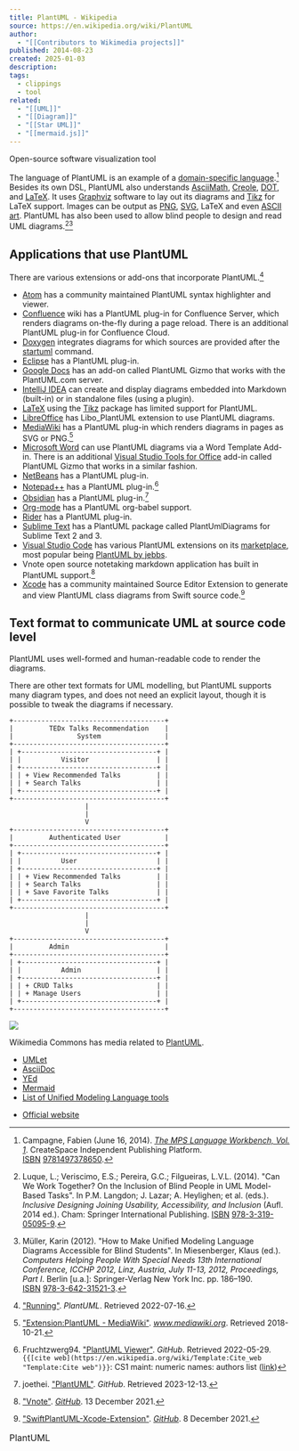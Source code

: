 ```yaml
---
title: PlantUML - Wikipedia
source: https://en.wikipedia.org/wiki/PlantUML
author:
  - "[[Contributors to Wikimedia projects]]"
published: 2014-08-23
created: 2025-01-03
description: 
tags:
  - clippings
  - tool
related:
  - "[[UML]]"
  - "[[Diagram]]"
  - "[[Star UML]]"
  - "[[mermaid.js]]"
---
```

Open-source software visualization tool

<table><caption>PlantUML</caption><tbodo
**PlantUML** is an open-source tool allowing users to create diagrams from a plain text language. Besides various [UML](https://en.wikipedia.org/wiki/Unified_Modeling_Language "Unified Modeling Language") diagrams, PlantUML has support for various other [software development](https://en.wikipedia.org/wiki/Software_development "Software development") related formats (such as [Archimate](https://en.wikipedia.org/wiki/Archimate "Archimate"), [Block diagram](https://en.wikipedia.org/wiki/Block_diagram "Block diagram"), [BPMN](https://en.wikipedia.org/wiki/Business_Process_Model_and_Notation "Business Process Model and Notation"), [C4](https://en.wikipedia.org/wiki/C4_model "C4 model"), [Computer network diagram](https://en.wikipedia.org/wiki/Computer_network_diagram "Computer network diagram"), [ERD](https://en.wikipedia.org/wiki/Entity-Relationship_Diagram "Entity-Relationship Diagram"), [Gantt chart](https://en.wikipedia.org/wiki/Gantt_chart "Gantt chart"), [Mind map](https://en.wikipedia.org/wiki/Mind_map "Mind map"), and [WBD](https://en.wikipedia.org/wiki/Work_breakdown_structure "Work breakdown structure")), as well as visualisation of [JSON](https://en.wikipedia.org/wiki/JSON "JSON") and [YAML](https://en.wikipedia.org/wiki/YAML "YAML") files.

The language of PlantUML is an example of a [domain-specific language](https://en.wikipedia.org/wiki/Domain-specific_language "Domain-specific language").[^5] Besides its own DSL, PlantUML also understands [AsciiMath](https://en.wikipedia.org/wiki/AsciiMath "AsciiMath"), [Creole](https://en.wikipedia.org/wiki/Creole_\(markup\) "Creole (markup)"), [DOT](https://en.wikipedia.org/wiki/DOT_\(graph_description_language\) "DOT (graph description language)"), and [LaTeX](https://en.wikipedia.org/wiki/LaTeX "LaTeX"). It uses [Graphviz](https://en.wikipedia.org/wiki/Graphviz "Graphviz") software to lay out its diagrams and [Tikz](https://en.wikipedia.org/wiki/Tikz "Tikz") for LaTeX support. Images can be output as [PNG](https://en.wikipedia.org/wiki/Portable_Network_Graphics "Portable Network Graphics"), [SVG](https://en.wikipedia.org/wiki/Scalable_Vector_Graphics "Scalable Vector Graphics"), LaTeX and even [ASCII art](https://en.wikipedia.org/wiki/ASCII_art "ASCII art"). PlantUML has also been used to allow blind people to design and read UML diagrams.[^6][^7]

## Applications that use PlantUML

There are various extensions or add-ons that incorporate PlantUML.[^8]

- [Atom](https://en.wikipedia.org/wiki/Atom_\(text_editor\) "Atom (text editor)") has a community maintained PlantUML syntax highlighter and viewer.
- [Confluence](https://en.wikipedia.org/wiki/Confluence_\(software\) "Confluence (software)") wiki has a PlantUML plug-in for Confluence Server, which renders diagrams on-the-fly during a page reload. There is an additional PlantUML plug-in for Confluence Cloud.
- [Doxygen](https://en.wikipedia.org/wiki/Doxygen "Doxygen") integrates diagrams for which sources are provided after the [startuml](http://www.doxygen.nl/manual/commands.html#cmdstartuml) command.
- [Eclipse](https://en.wikipedia.org/wiki/Eclipse_\(software\) "Eclipse (software)") has a PlantUML plug-in.
- [Google Docs](https://en.wikipedia.org/wiki/Google_Docs "Google Docs") has an add-on called PlantUML Gizmo that works with the PlantUML.com server.
- [IntelliJ IDEA](https://en.wikipedia.org/wiki/IntelliJ_IDEA "IntelliJ IDEA") can create and display diagrams embedded into Markdown (built-in) or in standalone files (using a plugin).
- [LaTeX](https://en.wikipedia.org/wiki/LaTeX "LaTeX") using the [Tikz](https://en.wikipedia.org/wiki/Tikz "Tikz") package has limited support for PlantUML.
- [LibreOffice](https://en.wikipedia.org/wiki/LibreOffice "LibreOffice") has Libo\_PlantUML extension to use PlantUML diagrams.
- [MediaWiki](https://en.wikipedia.org/wiki/MediaWiki "MediaWiki") has a PlantUML plug-in which renders diagrams in pages as SVG or PNG.[^9]
- [Microsoft Word](https://en.wikipedia.org/wiki/Microsoft_Word "Microsoft Word") can use PlantUML diagrams via a Word Template Add-in. There is an additional [Visual Studio Tools for Office](https://en.wikipedia.org/wiki/Visual_Studio_Tools_for_Office "Visual Studio Tools for Office") add-in called PlantUML Gizmo that works in a similar fashion.
- [NetBeans](https://en.wikipedia.org/wiki/NetBeans "NetBeans") has a PlantUML plug-in.
- [Notepad++](https://en.wikipedia.org/wiki/Notepad%2B%2B "Notepad++") has a PlantUML plug-in.[^10]
- [Obsidian](https://en.wikipedia.org/wiki/Obsidian_\(software\) "Obsidian (software)") has a PlantUML plug-in.[^11]
- [Org-mode](https://en.wikipedia.org/wiki/Org-mode "Org-mode") has a PlantUML org-babel support.
- [Rider](https://en.wikipedia.org/wiki/Rider_\(software\) "Rider (software)") has a PlantUML plug-in.
- [Sublime Text](https://en.wikipedia.org/wiki/Sublime_Text "Sublime Text") has a PlantUML package called PlantUmlDiagrams for Sublime Text 2 and 3.
- [Visual Studio Code](https://en.wikipedia.org/wiki/Visual_Studio_Code "Visual Studio Code") has various PlantUML extensions on its [marketplace](https://marketplace.visualstudio.com/), most popular being [PlantUML by jebbs](https://marketplace.visualstudio.com/items?itemName=jebbs.plantuml).
- Vnote open source notetaking markdown application has built in PlantUML support.[^12]
- [Xcode](https://en.wikipedia.org/wiki/Xcode "Xcode") has a community maintained Source Editor Extension to generate and view PlantUML class diagrams from Swift source code.[^13]

## Text format to communicate UML at source code level

PlantUML uses well-formed and human-readable code to render the diagrams.

There are other text formats for UML modelling, but PlantUML supports many diagram types, and does not need an explicit layout, though it is possible to tweak the diagrams if necessary.

```
+--------------------------------------+
|         TEDx Talks Recommendation    |
|                System                |
+--------------------------------------+
| +----------------------------------+ |
| |          Visitor                 | |
| +----------------------------------+ |
| | + View Recommended Talks         | |
| | + Search Talks                   | |
| +----------------------------------+ |
+--------------------------------------+
                   |
                   |
                   V
+--------------------------------------+
|         Authenticated User           |
+--------------------------------------+
| +----------------------------------+ |
| |          User                    | |
| +----------------------------------+ |
| | + View Recommended Talks         | |
| | + Search Talks                   | |
| | + Save Favorite Talks            | |
| +----------------------------------+ |
+--------------------------------------+
                   |
                   |
                   V
+--------------------------------------+
|         Admin                        |
+--------------------------------------+
| +----------------------------------+ |
| |          Admin                   | |
| +----------------------------------+ |
| | + CRUD Talks                     | |
| | + Manage Users                   | |
| +----------------------------------+ |
+--------------------------------------+
```

[![](https://upload.wikimedia.org/wikipedia/en/thumb/4/4a/Commons-logo.svg/30px-Commons-logo.svg.png)](https://en.wikipedia.org/wiki/File:Commons-logo.svg)

Wikimedia Commons has media related to [PlantUML](https://commons.wikimedia.org/wiki/Category:PlantUML "commons:Category:PlantUML").

- [UMLet](https://en.wikipedia.org/wiki/UMLet "UMLet")
- [AsciiDoc](https://en.wikipedia.org/wiki/AsciiDoc "AsciiDoc")
- [YEd](https://en.wikipedia.org/wiki/YEd "YEd")
- [Mermaid](https://en.wikipedia.org/w/index.php?title=Mermaid_\(software\)&action=edit&redlink=1 "Mermaid (software) (page does not exist)")
- [List of Unified Modeling Language tools](https://en.wikipedia.org/wiki/List_of_Unified_Modeling_Language_tools "List of Unified Modeling Language tools")

[^1]: ["PlantUML overview"](http://sourceforge.net/projects/plantuml/). 13 May 2023.

[^2]: ["Plantuml"](http://sourceforge.net/projects/plantuml/). 13 May 2023.

[^wikidata-117f2903f59eb8cc1d1efdedc0d01fdfa71d1450-v18-3]: ["Release v1.2024.7"](https://github.com/plantuml/plantuml/releases/tag/v1.2024.7).

[^4]: ["Embedded diagrams into source code"](https://plantuml.com/sources). *PlantUML.com*. Retrieved 2022-05-19.

[^5]: Campagne, Fabien (June 16, 2014). [*The MPS Language Workbench, Vol. 1*](https://books.google.com/books?id=nvcEAwAAQBAJ&q=%22plantuml%22&pg=PT19). CreateSpace Independent Publishing Platform. [ISBN](https://en.wikipedia.org/wiki/ISBN_\(identifier\) "ISBN (identifier)") [9781497378650](https://en.wikipedia.org/wiki/Special:BookSources/9781497378650 "Special:BookSources/9781497378650").

[^6]: Luque, L.; Veriscimo, E.S.; Pereira, G.C.; Filgueiras, L.V.L. (2014). "Can We Work Together? On the Inclusion of Blind People in UML Model-Based Tasks". In P.M. Langdon; J. Lazar; A. Heylighen; et al. (eds.). *Inclusive Designing Joining Usability, Accessibility, and Inclusion* (Aufl. 2014 ed.). Cham: Springer International Publishing. [ISBN](https://en.wikipedia.org/wiki/ISBN_\(identifier\) "ISBN (identifier)") [978-3-319-05095-9](https://en.wikipedia.org/wiki/Special:BookSources/978-3-319-05095-9 "Special:BookSources/978-3-319-05095-9").

[^7]: Müller, Karin (2012). "How to Make Unified Modeling Language Diagrams Accessible for Blind Students". In Miesenberger, Klaus (ed.). *Computers Helping People With Special Needs 13th International Conference, ICCHP 2012, Linz, Austria, July 11-13, 2012, Proceedings, Part I*. Berlin \[u.a.\]: Springer-Verlag New York Inc. pp. 186–190\. [ISBN](https://en.wikipedia.org/wiki/ISBN_\(identifier\) "ISBN (identifier)") [978-3-642-31521-3](https://en.wikipedia.org/wiki/Special:BookSources/978-3-642-31521-3 "Special:BookSources/978-3-642-31521-3").

[^8]: ["Running"](https://plantuml.com/en/running). *PlantUML*. Retrieved 2022-07-16.

[^9]: ["Extension:PlantUML - MediaWiki"](https://www.mediawiki.org/wiki/Extension:PlantUML). *www.mediawiki.org*. Retrieved 2018-10-21.

[^10]: Fruchtzwerg94. ["PlantUML Viewer"](https://github.com/Fruchtzwerg94/PlantUmlViewer). *GitHub*. Retrieved 2022-05-29.`{{[cite web](https://en.wikipedia.org/wiki/Template:Cite_web "Template:Cite web")}}`: CS1 maint: numeric names: authors list ([link](https://en.wikipedia.org/wiki/Category:CS1_maint:_numeric_names:_authors_list "Category:CS1 maint: numeric names: authors list"))

[^11]: joethei. ["PlantUML"](https://github.com/joethei/obsidian-plantuml). *GitHub*. Retrieved 2023-12-13.

[^12]: ["Vnote"](https://github.com/vnotex/vnote). *[GitHub](https://en.wikipedia.org/wiki/GitHub "GitHub")*. 13 December 2021.

[^13]: ["SwiftPlantUML-Xcode-Extension"](https://github.com/MarcoEidinger/SwiftPlantUML-Xcode-Extension). *[GitHub](https://en.wikipedia.org/wiki/GitHub "GitHub")*. 8 December 2021.

- [Official website](http://plantuml.com/)